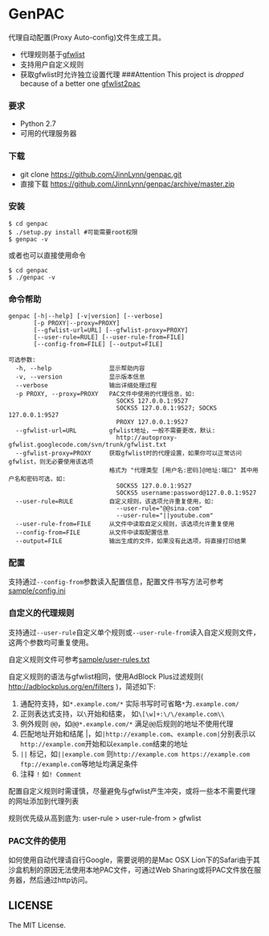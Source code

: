 # GenPAC

代理自动配置(Proxy Auto-config)文件生成工具。

* 代理规则基于[gfwlist][]
* 支持用户自定义规则
* 获取gfwlist时允许独立设置代理
###Attention
This project is *dropped* because of a better one [gfwlist2pac](https://github.com/wisicn/gfwlist2pac)

### 要求

* Python 2.7
* 可用的代理服务器

### 下载

* git clone https://github.com/JinnLynn/genpac.git
* 直接下载 https://github.com/JinnLynn/genpac/archive/master.zip

### 安装

```shell
$ cd genpac
$ ./setup.py install #可能需要root权限
$ genpac -v
```

  或者也可以直接使用命令
  
```shell
$ cd genpac
$ ./genpac -v
```

### 命令帮助

```
genpac [-h|--help] [-v|version] [--verbose]
       [-p PROXY|--proxy=PROXY]
       [--gfwlist-url=URL] [--gfwlist-proxy=PROXY]
       [--user-rule=RULE] [--user-rule-from=FILE]
       [--config-from=FILE] [--output=FILE]
              
可选参数:
  -h, --help                显示帮助内容
  -v, --version             显示版本信息
  --verbose                 输出详细处理过程
  -p PROXY, --proxy=PROXY   PAC文件中使用的代理信息，如:
                              SOCKS 127.0.0.1:9527
                              SOCKS5 127.0.0.1:9527; SOCKS 127.0.0.1:9527
                              PROXY 127.0.0.1:9527
  --gfwlist-url=URL         gfwlist地址，一般不需要更改，默认: 
                              http://autoproxy-gfwlist.googlecode.com/svn/trunk/gfwlist.txt
  --gfwlist-proxy=PROXY     获取gfwlist时的代理设置，如果你可以正常访问gfwlist，则无必要使用该选项
                            格式为 "代理类型 [用户名:密码]@地址:端口" 其中用户名和密码可选，如: 
                              SOCKS5 127.0.0.1:9527
                              SOCKS5 username:password@127.0.0.1:9527
  --user-rule=RULE          自定义规则，该选项允许重复使用，如:
                              --user-rule="@@sina.com"
                              --user-rule="||youtube.com"
  --user-rule-from=FILE     从文件中读取自定义规则，该选项允许重复使用
  --config-from=FILE        从文件中读取配置信息
  --output=FILE             输出生成的文件，如果没有此选项，将直接打印结果
```

### 配置

支持通过`--config-from`参数读入配置信息，配置文件书写方法可参考[sample/config.ini][]

### 自定义的代理规则

支持通过`--user-rule`自定义单个规则或`--user-rule-from`读入自定义规则文件，这两个参数均可重复使用。

自定义规则文件可参考[sample/user-rules.txt][]

自定义规则的语法与gfwlist相同，使用AdBlock Plus过滤规则( http://adblockplus.org/en/filters )，简述如下:
  
1. 通配符支持，如`*.example.com/*` 实际书写时可省略`*`为`.example.com/`
2. 正则表达式支持，以`\`开始和结束， 如`\[\w]+:\/\/example.com\\`
3. 例外规则 `@@`，如`@@*.example.com/*` 满足`@@`后规则的地址不使用代理
4. 匹配地址开始和结尾 |，如`|http://example.com`、`example.com|`分别表示以`http://example.com`开始和以`example.com`结束的地址
5. `||` 标记，如`||example.com` 则`http://example.com https://example.com ftp://example.com`等地址均满足条件
6. 注释 `!` 如`! Comment`

配置自定义规则时需谨慎，尽量避免与gfwlist产生冲突，或将一些本不需要代理的网址添加到代理列表

规则优先级从高到底为: user-rule > user-rule-from > gfwlist

### PAC文件的使用

如何使用自动代理请自行Google，需要说明的是Mac OSX Lion下的Safari由于其沙盒机制的原因无法使用本地PAC文件，可通过Web Sharing或将PAC文件放在服务器，然后通过http访问。

## LICENSE

The MIT License.

[gfwlist]: http://autoproxy-gfwlist.googlecode.com/svn/trunk/gfwlist.txt
[sample/config.ini]: https://github.com/JinnLynn/genpac/blob/master/sample/config.ini
[sample/user-rules.txt]: https://github.com/JinnLynn/genpac/blob/master/sample/user-rules.txt
[1]:http://jeeker.net
